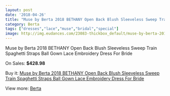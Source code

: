 ```yaml
---
layout: post
date: '2018-04-26'
title: "Muse by Berta 2018 BETHANY Open Back Blush Sleeveless Sweep Train Spaghetti Straps Ball Gown Lace Embroidery Dress For Bride"
category: Berta
tags: ["dresses","lace","muse","bridal","special"]
image: http://img.eudances.com/23083-thickbox_default/muse-by-berta-2018-bethany-open-back-blush-sleeveless-sweep-train-spaghetti-straps-ball-gown-lace-embroidery-dress-for-bride.jpg
---
```

Muse by Berta 2018 BETHANY Open Back Blush Sleeveless Sweep Train Spaghetti Straps Ball Gown Lace Embroidery Dress For Bride

On Sales: **$428.98**
<a href="https://www.eudances.com/en/berta/7382-muse-by-berta-2018-bethany-open-back-blush-sleeveless-sweep-train-spaghetti-straps-ball-gown-lace-embroidery-dress-for-bride.html"><amp-img layout="responsive" width="600" height="600" src="//img.eudances.com/23083-thickbox_default/muse-by-berta-2018-bethany-open-back-blush-sleeveless-sweep-train-spaghetti-straps-ball-gown-lace-embroidery-dress-for-bride.jpg" alt="Muse by Berta 2018 BETHANY Open Back Blush Sleeveless Sweep Train Spaghetti Straps Ball Gown Lace Embroidery Dress For Bride 0" /></a>
<a href="https://www.eudances.com/en/berta/7382-muse-by-berta-2018-bethany-open-back-blush-sleeveless-sweep-train-spaghetti-straps-ball-gown-lace-embroidery-dress-for-bride.html"><amp-img layout="responsive" width="600" height="600" src="//img.eudances.com/23086-thickbox_default/muse-by-berta-2018-bethany-open-back-blush-sleeveless-sweep-train-spaghetti-straps-ball-gown-lace-embroidery-dress-for-bride.jpg" alt="Muse by Berta 2018 BETHANY Open Back Blush Sleeveless Sweep Train Spaghetti Straps Ball Gown Lace Embroidery Dress For Bride 1" /></a>
<a href="https://www.eudances.com/en/berta/7382-muse-by-berta-2018-bethany-open-back-blush-sleeveless-sweep-train-spaghetti-straps-ball-gown-lace-embroidery-dress-for-bride.html"><amp-img layout="responsive" width="600" height="600" src="//img.eudances.com/23085-thickbox_default/muse-by-berta-2018-bethany-open-back-blush-sleeveless-sweep-train-spaghetti-straps-ball-gown-lace-embroidery-dress-for-bride.jpg" alt="Muse by Berta 2018 BETHANY Open Back Blush Sleeveless Sweep Train Spaghetti Straps Ball Gown Lace Embroidery Dress For Bride 2" /></a>
<a href="https://www.eudances.com/en/berta/7382-muse-by-berta-2018-bethany-open-back-blush-sleeveless-sweep-train-spaghetti-straps-ball-gown-lace-embroidery-dress-for-bride.html"><amp-img layout="responsive" width="600" height="600" src="//img.eudances.com/23084-thickbox_default/muse-by-berta-2018-bethany-open-back-blush-sleeveless-sweep-train-spaghetti-straps-ball-gown-lace-embroidery-dress-for-bride.jpg" alt="Muse by Berta 2018 BETHANY Open Back Blush Sleeveless Sweep Train Spaghetti Straps Ball Gown Lace Embroidery Dress For Bride 3" /></a>

Buy it: [Muse by Berta 2018 BETHANY Open Back Blush Sleeveless Sweep Train Spaghetti Straps Ball Gown Lace Embroidery Dress For Bride](https://www.eudances.com/en/berta/7382-muse-by-berta-2018-bethany-open-back-blush-sleeveless-sweep-train-spaghetti-straps-ball-gown-lace-embroidery-dress-for-bride.html "Muse by Berta 2018 BETHANY Open Back Blush Sleeveless Sweep Train Spaghetti Straps Ball Gown Lace Embroidery Dress For Bride")

View more: [Berta](https://www.eudances.com/en/110-berta "Berta")